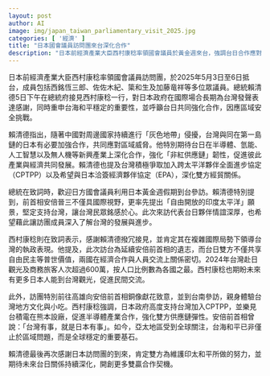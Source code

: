 ```yaml
---
layout: post
author: AI
image: img/japan_taiwan_parliamentary_visit_2025.jpg
categories: [ '經濟' ]
title: "日本國會議員訪問團來台深化合作"
description: "日本前經濟產業大臣西村康稔率領國會議員於黃金週來台，強調台日合作應對區域安全挑戰，期待新興產業深化交流，並支持台灣加入CPTPP。賴清德總統感謝日本長期支持，推動經濟與供應鏈韌性，加強雙邊經貿及民間交流，展現台日深厚夥伴情誼。"
---
```

日本前經濟產業大臣西村康稔率領國會議員訪問團，於2025年5月3日至6日抵台，成員包括西銘恆三郎、佐佐木紀、簗和生及加藤竜祥等多位眾議員。總統賴清德5日下午在總統府接見西村康稔一行，對日本政府在國際場合長期為台灣發聲表達感謝，同時重申台海和平穩定的重要性，並呼籲台日共同強化合作，因應區域安全挑戰。

賴清德指出，隨著中國對周邊國家持續進行「灰色地帶」侵擾，台灣與同在第一島鏈的日本有必要加強合作，共同應對區域威脅。他特別期待台日在半導體、氫能、人工智慧以及無人機等新興產業上深化合作，強化「非紅供應鏈」韌性，促進彼此產業與經濟共同發展。賴清德也提及台灣積極爭取加入跨太平洋夥伴全面進步協定（CPTPP）以及希望與日本洽簽經濟夥伴協定（EPA），深化雙方經貿關係。

總統在致詞時，歡迎日方國會議員利用日本黃金週假期到台參訪。賴清德特別提到，前首相安倍晉三不僅具國際視野，更率先提出「自由開放的印度太平洋」願景，堅定支持台灣，讓台灣民眾銘感於心。此次來訪代表台日夥伴情誼深厚，也希望藉此讓訪團成員深入了解台灣的發展與進步。

西村康稔則在致詞表示，感謝賴清德撥冗接見，並肯定其在複雜國際局勢下領導台灣的執政表現。他提及，此次訪台為延續安倍前首相的遺志，而台日雙方不僅共享自由民主等普世價值，兩國在經濟合作與人員交流上關係密切。2024年台灣赴日觀光及商務旅客人次超過600萬，按人口比例數為各國之最。西村康稔也期盼未來有更多日本人能到台灣觀光，促進民間交流。

此外，訪團特別前往高雄向安倍前首相銅像獻花致意，並到台南參訪，親身體驗台灣地方文化與小吃。西村康稔強調，日本政府高度支持台灣加入CPTPP，並樂見台積電在熊本設廠，促進半導體產業合作，強化雙方供應鏈彈性。安倍前首相曾說：「台灣有事，就是日本有事」。如今，亞太地區受到全球關注，台海和平已非僅止於區域問題，而是全球穩定的重要基石。

賴清德最後再次感謝日本訪問團的到來，肯定雙方為維護印太和平所做的努力，並期待未來台日關係持續深化，開創更多雙贏合作契機。
